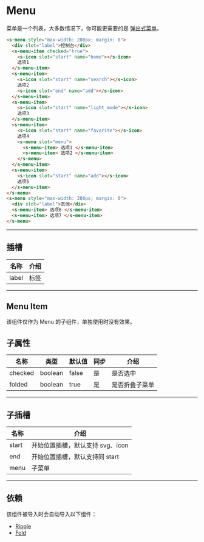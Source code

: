 # Menu

菜单是一个列表，大多数情况下，你可能更需要的是 [弹出式菜单](./popup-menu)。

```html preview
<s-menu style="max-width: 280px; margin: 0">
  <div slot="label">控制台</div>
  <s-menu-item checked="true">
    <s-icon slot="start" name="home"></s-icon>
    选项1
  </s-menu-item>
  <s-menu-item>
    <s-icon slot="start" name="search"></s-icon>
    选项2
    <s-icon slot="end" name="add"></s-icon>
  </s-menu-item>
  <s-menu-item>
    <s-icon slot="start" name="light_mode"></s-icon>
    选项3
  </s-menu-item>
  <s-menu-item>
    <s-icon slot="start" name="favorite"></s-icon>
    选项4
    <s-menu slot="menu">
      <s-menu-item> 选项1 </s-menu-item>
      <s-menu-item> 选项2 </s-menu-item>
    </s-menu>
  </s-menu-item>
  <s-menu-item>
    <s-icon slot="start" name="add"></s-icon>
    选项5
  </s-menu-item>
</s-menu>
<s-menu style="max-width: 280px; margin: 0">
  <div slot="label">其他</div>
  <s-menu-item> 选项6 </s-menu-item>
  <s-menu-item> 选项7 </s-menu-item>
</s-menu>
```

---


## 插槽

| 名称  | 介绍   |
| ----- | ----- |
| label | 标签  |

---

## Menu Item

该组件仅作为 Menu 的子组件，单独使用时没有效果。

## 子属性

| 名称    | 类型     | 默认值 | 同步 | 介绍         |
| ------- | ------- | ------ | --- | ------------ |
| checked | boolean | false  | 是  | 是否选中      |
| folded  | boolean | true   | 是  | 是否折叠子菜单 |

---

## 子插槽

| 名称   | 介绍                            |
| ------ | ------------------------------- |
| start  | 开始位置插槽，默认支持 svg、icon |
| end    | 开始位置插槽，默认支持同 start   |
| menu   | 子菜单                         |

---

## 依赖

该组件被导入时会自动导入以下组件：

- [Ripple](./ripple)
- [Fold](./fold)